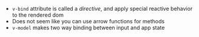 * `v-bind` attribute is called a *directive*, and apply special reactive behavior to the rendered dom
* Does not seem like you can use arrow functions for methods
* `v-model` makes two way binding between input and app state
